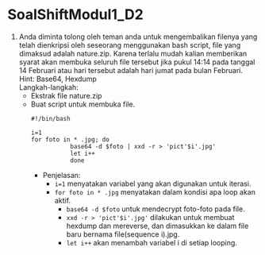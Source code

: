 # SoalShiftModul1_D2
1. Anda diminta tolong oleh teman anda untuk mengembalikan filenya yang telah
dienkripsi oleh seseorang menggunakan bash script, file yang dimaksud adalah
nature.zip. Karena terlalu mudah kalian memberikan syarat akan membuka seluruh
file tersebut jika pukul 14:14 pada tanggal 14 Februari atau hari tersebut adalah hari
jumat pada bulan Februari.  
Hint: Base64, Hexdump  
Langkah-langkah:
   * Ekstrak file nature.zip  
   - Buat script untuk membuka file.
	 ```
	 #!/bin/bash
	 
	 i=1
	 for foto in * .jpg; do
	 			base64 -d $foto | xxd -r > 'pict'$i'.jpg'
				let i++
				done
		```
		* Penjelasan:
		    + `i=1` menyatakan variabel yang akan digunakan untuk iterasi.
	    	+ `for foto in * .jpg` menyatakan dalam kondisi apa loop akan aktif.
				+ `base64 -d $foto` untuk mendecrypt foto-foto pada file.
				+ `xxd -r > 'pict'$i'.jpg'` dilakukan untuk membuat hexdump dan mereverse, dan dimasukkan ke dalam file baru bernama file(sequence i).jpg.
				+ `let i++` akan menambah variabel i di setiap looping.
